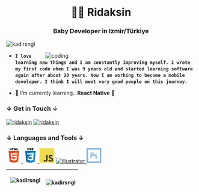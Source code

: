 <h1 align="center">🤙🏻 Ridaksin</h1>
<h3 align="center">Baby Developer in Izmir/Türkiye</h3>

<p align="left"> <img src="https://komarev.com/ghpvc/?username=kadirsngl&label=Profile%20views&color=0e75b6&style=flat" alt="kadirsngl" /> </p>

<img align="right" title="coding" width="400" src="https://media.tenor.com/OjVjDqcWaIoAAAAd/stray-coding.gif">

- **`I love learning new things and I am constantly improving myself. I wrote my first code when I was 9 years old and started learning software again after about 20 years. Now I am working to become a mobile developer. I think I will meet very good people on this journey.`**

- 📕 I’m currently learning.. **React Native 📱**

<h3 align="left">↓ Get in Touch ↓</h3>
<p align="left">
<a href="https://twitter.com/ridaksin" target="blank"><img align="center" src="https://raw.githubusercontent.com/rahuldkjain/github-profile-readme-generator/master/src/images/icons/Social/twitter.svg" alt="ridaksin" height="30" width="40" /></a>
<a href="https://linkedin.com/in/ridaksin" target="blank"><img align="center" src="https://raw.githubusercontent.com/rahuldkjain/github-profile-readme-generator/master/src/images/icons/Social/linked-in-alt.svg" alt="ridaksin" height="30" width="40" /></a>
</p>

<h3 align="left">↓ Languages and Tools ↓</h3>
<p align="left"> <a href="https://www.w3.org/html/" target="_blank" rel="noreferrer"> <img src="https://raw.githubusercontent.com/devicons/devicon/master/icons/html5/html5-original-wordmark.svg" alt="html5" width="40" height="40"/> </a> <a href="https://www.w3schools.com/css/" target="_blank" rel="noreferrer"> <img src="https://raw.githubusercontent.com/devicons/devicon/master/icons/css3/css3-original-wordmark.svg" alt="css3" width="40" height="40"/> </a>  <img src="https://raw.githubusercontent.com/devicons/devicon/master/icons/javascript/javascript-original.svg" alt="javascript" width="40" height="40"/> </a> <a href="https://www.photoshop.com/en" target="_blank" rel="noreferrer"> <a href="https://www.adobe.com/in/products/illustrator.html" target="_blank" rel="noreferrer"> <img src="https://www.vectorlogo.zone/logos/adobe_illustrator/adobe_illustrator-icon.svg" alt="illustrator" width="40" height="40"/> </a> <a href="https://developer.mozilla.org/en-US/docs/Web/JavaScript" target="_blank" rel="noreferrer"> <img src="https://raw.githubusercontent.com/devicons/devicon/master/icons/photoshop/photoshop-line.svg" alt="photoshop" width="40" height="40"/> </a> </p>

| <p>&nbsp;<img align="center" src="https://github-readme-stats.vercel.app/api?username=kadirsngl&show_icons=true&locale=en" alt="kadirsngl" /></p> | <p><img align="left" src="https://github-readme-stats.vercel.app/api/top-langs?username=kadirsngl&show_icons=true&locale=en&layout=compact" alt="kadirsngl" /></p> |
| ------------- | ------------- |
